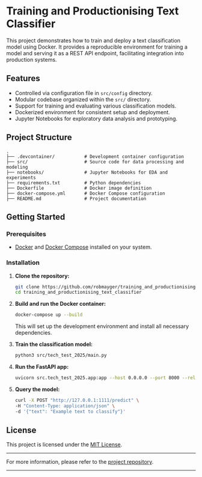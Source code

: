 # Training and Productionising Text Classifier

This project demonstrates how to train and deploy a text classification model using Docker. It provides a reproducible environment for training a model and serving it as a REST API endpoint, facilitating integration into production systems.

## Features

- Controlled via configuration file in `src/config` directory.
- Modular codebase organized within the `src/` directory.
- Support for training and evaluating various classification models.
- Dockerized environment for consistent setup and deployment.
- Jupyter Notebooks for exploratory data analysis and prototyping.

## Project Structure

```
.
├── .devcontainer/           # Development container configuration
├── src/                     # Source code for data processing and modeling
├── notebooks/               # Jupyter Notebooks for EDA and experiments
├── requirements.txt         # Python dependencies
├── Dockerfile               # Docker image definition
├── docker-compose.yml       # Docker Compose configuration
├── README.md                # Project documentation
```

## Getting Started

### Prerequisites

- [Docker](https://www.docker.com/) and [Docker Compose](https://docs.docker.com/compose/) installed on your system.

### Installation

1. **Clone the repository:**

   ```bash
   git clone https://github.com/robmayger/training_and_productionising_text_classifier.git
   cd training_and_productionising_text_classifier
   ```


2. **Build and run the Docker container:**

   ```bash
   docker-compose up --build
   ```


   This will set up the development environment and install all necessary dependencies.

3. **Train the classification model:**

   ```bash
   python3 src/tech_test_2025/main.py
   ```

4. **Run the FastAPI app:**

   ```bash
   uvicorn src.tech_test_2025.app:app --host 0.0.0.0 --port 8000 --reload
   ```

5. **Query the model:**

   ```bash
   curl -X POST "http://127.0.0.1:1111/predict" \
   -H "Content-Type: application/json" \
   -d '{"text": "Example text to classify"}'
   ```

## License

This project is licensed under the [MIT License](LICENSE).

---

For more information, please refer to the [project repository](https://github.com/robmayger/ML-text-classification-project).

--- 
